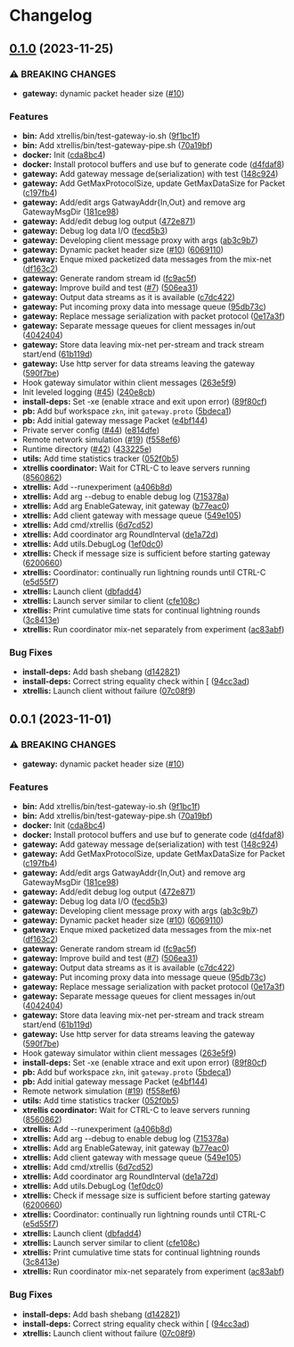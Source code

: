 # Changelog

## [0.1.0](https://github.com/mirrir0/trellis/compare/v0.0.1...v0.1.0) (2023-11-25)


### ⚠ BREAKING CHANGES

* **gateway:** dynamic packet header size ([#10](https://github.com/mirrir0/trellis/issues/10))

### Features

* **bin:** Add xtrellis/bin/test-gateway-io.sh ([9f1bc1f](https://github.com/mirrir0/trellis/commit/9f1bc1f7b68481e69ccb8084cd1a92433b53cc43))
* **bin:** Add xtrellis/bin/test-gateway-pipe.sh ([70a19bf](https://github.com/mirrir0/trellis/commit/70a19bfe36498585f42010f70188a36ee556bf0c))
* **docker:** Init ([cda8bc4](https://github.com/mirrir0/trellis/commit/cda8bc454d5077b7033ddd823d9a292a8b2e34f5))
* **docker:** Install protocol buffers and use buf to generate code ([d4fdaf8](https://github.com/mirrir0/trellis/commit/d4fdaf8d6b43832a702c1c66e3018b7d7b0470f0))
* **gateway:** Add gateway message de(serialization) with test ([148c924](https://github.com/mirrir0/trellis/commit/148c9248a9f87a00047d6214d884935679731678))
* **gateway:** Add GetMaxProtocolSize, update GetMaxDataSize for Packet ([c197fb4](https://github.com/mirrir0/trellis/commit/c197fb4ad4681019abcd8d20f12cfeb0fc7ceb81))
* **gateway:** Add/edit args GatwayAddr{In,Out} and remove arg GatewayMsgDir ([181ce98](https://github.com/mirrir0/trellis/commit/181ce980346ebbd894612e6a41bda6e1c28d9370))
* **gateway:** Add/edit debug log output ([472e871](https://github.com/mirrir0/trellis/commit/472e871981a9f9e37a0049f66f338edc3d1cd196))
* **gateway:** Debug log data I/O ([fecd5b3](https://github.com/mirrir0/trellis/commit/fecd5b3bebdfa3d97e465ca4547cef31d0021864))
* **gateway:** Developing client message proxy with args ([ab3c9b7](https://github.com/mirrir0/trellis/commit/ab3c9b73d5e52477e16bfff6d3dbd83ba3bcbe3b))
* **gateway:** Dynamic packet header size ([#10](https://github.com/mirrir0/trellis/issues/10)) ([6069110](https://github.com/mirrir0/trellis/commit/60691105e9ee2e4c2193dc64244304be615b70e6))
* **gateway:** Enque mixed packetized data messages from the mix-net ([df163c2](https://github.com/mirrir0/trellis/commit/df163c2f6436ec1480ece578980f033c348441f1))
* **gateway:** Generate random stream id ([fc9ac5f](https://github.com/mirrir0/trellis/commit/fc9ac5fe237c5cc47cb87100ac53ce3fc2870630))
* **gateway:** Improve build and test ([#7](https://github.com/mirrir0/trellis/issues/7)) ([506ea31](https://github.com/mirrir0/trellis/commit/506ea31078b4b44d966cb5f168e881e97d8f3349))
* **gateway:** Output data streams as it is available ([c7dc422](https://github.com/mirrir0/trellis/commit/c7dc4229f922a33b9a69f89178265b96bf6b5dff))
* **gateway:** Put incoming proxy data into message queue ([95db73c](https://github.com/mirrir0/trellis/commit/95db73c4d17c712c571ef9fa6a234fd6e6e65de0))
* **gateway:** Replace message serialization with packet protocol ([0e17a3f](https://github.com/mirrir0/trellis/commit/0e17a3f501701cf6f83f0800b2fae49e02df5fae))
* **gateway:** Separate message queues for client messages in/out ([4042404](https://github.com/mirrir0/trellis/commit/40424042b2b20816b848dd295e715f9493461152))
* **gateway:** Store data leaving mix-net per-stream and track stream start/end ([61b119d](https://github.com/mirrir0/trellis/commit/61b119d74ce7c7f9e0e2af0493a57e1f346234c3))
* **gateway:** Use http server for data streams leaving the gateway ([590f7be](https://github.com/mirrir0/trellis/commit/590f7be3353044269ba01224174166a8ff215e2c))
* Hook gateway simulator within client messages ([263e5f9](https://github.com/mirrir0/trellis/commit/263e5f9cab917f99ea79242eab2c70d6577f647c))
* Init leveled logging ([#45](https://github.com/mirrir0/trellis/issues/45)) ([240e8cb](https://github.com/mirrir0/trellis/commit/240e8cbc5113715cbdd01273d3fff162b7a1a82c))
* **install-deps:** Set -xe (enable xtrace and exit upon error) ([89f80cf](https://github.com/mirrir0/trellis/commit/89f80cf53e30425e3e97dc12d63b893fd675b19f))
* **pb:** Add buf workspace `zkn`, init `gateway.proto` ([5bdeca1](https://github.com/mirrir0/trellis/commit/5bdeca1254601fd5f2045735e96216e2752ae836))
* **pb:** Add initial gateway message Packet ([e4bf144](https://github.com/mirrir0/trellis/commit/e4bf144ee2d4deabd74a0a5c507645032cb55cd3))
* Private server config ([#44](https://github.com/mirrir0/trellis/issues/44)) ([e814dfe](https://github.com/mirrir0/trellis/commit/e814dfefd15f9eec84756e8bf3b5a98cd42ab975))
* Remote network simulation ([#19](https://github.com/mirrir0/trellis/issues/19)) ([f558ef6](https://github.com/mirrir0/trellis/commit/f558ef67f548243ad716e9b14e5f6b62a5314586))
* Runtime directory ([#42](https://github.com/mirrir0/trellis/issues/42)) ([433225e](https://github.com/mirrir0/trellis/commit/433225eb05417f89e519798f299e6e644af7cb7c))
* **utils:** Add time statistics tracker ([052f0b5](https://github.com/mirrir0/trellis/commit/052f0b58e81ebd794ddcf1b49707dbb2ff3ac8a2))
* **xtrellis coordinator:** Wait for CTRL-C to leave servers running ([8560862](https://github.com/mirrir0/trellis/commit/8560862755c6201b7b0bbdcc253caac973277bbe))
* **xtrellis:** Add --runexperiment ([a406b8d](https://github.com/mirrir0/trellis/commit/a406b8d2a8b7234c31edf1847def37a52e04d8da))
* **xtrellis:** Add arg --debug to enable debug log ([715378a](https://github.com/mirrir0/trellis/commit/715378aede2bbe7114c09170a318c055c2539060))
* **xtrellis:** Add arg EnableGateway, init gateway ([b77eac0](https://github.com/mirrir0/trellis/commit/b77eac045d21157cab03b3cbcb6248aa819ee5eb))
* **xtrellis:** Add client gateway with message queue ([549e105](https://github.com/mirrir0/trellis/commit/549e105a52638641c98fa26d7892e2e109b5582d))
* **xtrellis:** Add cmd/xtrellis ([6d7cd52](https://github.com/mirrir0/trellis/commit/6d7cd524eafb3c116ba929594564ae817fcf11b5))
* **xtrellis:** Add coordinator arg RoundInterval ([de1a72d](https://github.com/mirrir0/trellis/commit/de1a72db91f0f545f47651cf4e9c1c01c0c1a895))
* **xtrellis:** Add utils.DebugLog ([1ef0dc0](https://github.com/mirrir0/trellis/commit/1ef0dc01e49bb3fd256cfd02b015f4ae74bf9aee))
* **xtrellis:** Check if message size is sufficient before starting gateway ([6200660](https://github.com/mirrir0/trellis/commit/6200660e653a5b3de48ba6e4ce27f9d565d684ae))
* **xtrellis:** Coordinator: continually run lightning rounds until CTRL-C ([e5d55f7](https://github.com/mirrir0/trellis/commit/e5d55f75cda0b29261d6984f6c0bff3457b37835))
* **xtrellis:** Launch client ([dbfadd4](https://github.com/mirrir0/trellis/commit/dbfadd401abbc8acd890601d9bfe7cb3b8d7e180))
* **xtrellis:** Launch server similar to client ([cfe108c](https://github.com/mirrir0/trellis/commit/cfe108c2ccd2e7d8252aec8bbce972d1aa7e017d))
* **xtrellis:** Print cumulative time stats for continual lightning rounds ([3c8413e](https://github.com/mirrir0/trellis/commit/3c8413e5fa57609bb828599d0ad19e957aedbf7c))
* **xtrellis:** Run coordinator mix-net separately from experiment ([ac83abf](https://github.com/mirrir0/trellis/commit/ac83abf1022f1497fd42141830fd04647f04f64e))


### Bug Fixes

* **install-deps:** Add bash shebang ([d142821](https://github.com/mirrir0/trellis/commit/d1428218c2a667243a4521a14b5e487c4d457a50))
* **install-deps:** Correct string equality check within [ ([94cc3ad](https://github.com/mirrir0/trellis/commit/94cc3ad4b675b29acb7ccb054ea9ab70eebcb40f))
* **xtrellis:** Launch client without failure ([07c08f9](https://github.com/mirrir0/trellis/commit/07c08f9161c5b12c18c9644511331ebed1c582ac))

## 0.0.1 (2023-11-01)


### ⚠ BREAKING CHANGES

* **gateway:** dynamic packet header size ([#10](https://github.com/31333337/bmrng/issues/10))

### Features

* **bin:** Add xtrellis/bin/test-gateway-io.sh ([9f1bc1f](https://github.com/31333337/bmrng/commit/9f1bc1f7b68481e69ccb8084cd1a92433b53cc43))
* **bin:** Add xtrellis/bin/test-gateway-pipe.sh ([70a19bf](https://github.com/31333337/bmrng/commit/70a19bfe36498585f42010f70188a36ee556bf0c))
* **docker:** Init ([cda8bc4](https://github.com/31333337/bmrng/commit/cda8bc454d5077b7033ddd823d9a292a8b2e34f5))
* **docker:** Install protocol buffers and use buf to generate code ([d4fdaf8](https://github.com/31333337/bmrng/commit/d4fdaf8d6b43832a702c1c66e3018b7d7b0470f0))
* **gateway:** Add gateway message de(serialization) with test ([148c924](https://github.com/31333337/bmrng/commit/148c9248a9f87a00047d6214d884935679731678))
* **gateway:** Add GetMaxProtocolSize, update GetMaxDataSize for Packet ([c197fb4](https://github.com/31333337/bmrng/commit/c197fb4ad4681019abcd8d20f12cfeb0fc7ceb81))
* **gateway:** Add/edit args GatwayAddr{In,Out} and remove arg GatewayMsgDir ([181ce98](https://github.com/31333337/bmrng/commit/181ce980346ebbd894612e6a41bda6e1c28d9370))
* **gateway:** Add/edit debug log output ([472e871](https://github.com/31333337/bmrng/commit/472e871981a9f9e37a0049f66f338edc3d1cd196))
* **gateway:** Debug log data I/O ([fecd5b3](https://github.com/31333337/bmrng/commit/fecd5b3bebdfa3d97e465ca4547cef31d0021864))
* **gateway:** Developing client message proxy with args ([ab3c9b7](https://github.com/31333337/bmrng/commit/ab3c9b73d5e52477e16bfff6d3dbd83ba3bcbe3b))
* **gateway:** Dynamic packet header size ([#10](https://github.com/31333337/bmrng/issues/10)) ([6069110](https://github.com/31333337/bmrng/commit/60691105e9ee2e4c2193dc64244304be615b70e6))
* **gateway:** Enque mixed packetized data messages from the mix-net ([df163c2](https://github.com/31333337/bmrng/commit/df163c2f6436ec1480ece578980f033c348441f1))
* **gateway:** Generate random stream id ([fc9ac5f](https://github.com/31333337/bmrng/commit/fc9ac5fe237c5cc47cb87100ac53ce3fc2870630))
* **gateway:** Improve build and test ([#7](https://github.com/31333337/bmrng/issues/7)) ([506ea31](https://github.com/31333337/bmrng/commit/506ea31078b4b44d966cb5f168e881e97d8f3349))
* **gateway:** Output data streams as it is available ([c7dc422](https://github.com/31333337/bmrng/commit/c7dc4229f922a33b9a69f89178265b96bf6b5dff))
* **gateway:** Put incoming proxy data into message queue ([95db73c](https://github.com/31333337/bmrng/commit/95db73c4d17c712c571ef9fa6a234fd6e6e65de0))
* **gateway:** Replace message serialization with packet protocol ([0e17a3f](https://github.com/31333337/bmrng/commit/0e17a3f501701cf6f83f0800b2fae49e02df5fae))
* **gateway:** Separate message queues for client messages in/out ([4042404](https://github.com/31333337/bmrng/commit/40424042b2b20816b848dd295e715f9493461152))
* **gateway:** Store data leaving mix-net per-stream and track stream start/end ([61b119d](https://github.com/31333337/bmrng/commit/61b119d74ce7c7f9e0e2af0493a57e1f346234c3))
* **gateway:** Use http server for data streams leaving the gateway ([590f7be](https://github.com/31333337/bmrng/commit/590f7be3353044269ba01224174166a8ff215e2c))
* Hook gateway simulator within client messages ([263e5f9](https://github.com/31333337/bmrng/commit/263e5f9cab917f99ea79242eab2c70d6577f647c))
* **install-deps:** Set -xe (enable xtrace and exit upon error) ([89f80cf](https://github.com/31333337/bmrng/commit/89f80cf53e30425e3e97dc12d63b893fd675b19f))
* **pb:** Add buf workspace `zkn`, init `gateway.proto` ([5bdeca1](https://github.com/31333337/bmrng/commit/5bdeca1254601fd5f2045735e96216e2752ae836))
* **pb:** Add initial gateway message Packet ([e4bf144](https://github.com/31333337/bmrng/commit/e4bf144ee2d4deabd74a0a5c507645032cb55cd3))
* Remote network simulation ([#19](https://github.com/31333337/bmrng/issues/19)) ([f558ef6](https://github.com/31333337/bmrng/commit/f558ef67f548243ad716e9b14e5f6b62a5314586))
* **utils:** Add time statistics tracker ([052f0b5](https://github.com/31333337/bmrng/commit/052f0b58e81ebd794ddcf1b49707dbb2ff3ac8a2))
* **xtrellis coordinator:** Wait for CTRL-C to leave servers running ([8560862](https://github.com/31333337/bmrng/commit/8560862755c6201b7b0bbdcc253caac973277bbe))
* **xtrellis:** Add --runexperiment ([a406b8d](https://github.com/31333337/bmrng/commit/a406b8d2a8b7234c31edf1847def37a52e04d8da))
* **xtrellis:** Add arg --debug to enable debug log ([715378a](https://github.com/31333337/bmrng/commit/715378aede2bbe7114c09170a318c055c2539060))
* **xtrellis:** Add arg EnableGateway, init gateway ([b77eac0](https://github.com/31333337/bmrng/commit/b77eac045d21157cab03b3cbcb6248aa819ee5eb))
* **xtrellis:** Add client gateway with message queue ([549e105](https://github.com/31333337/bmrng/commit/549e105a52638641c98fa26d7892e2e109b5582d))
* **xtrellis:** Add cmd/xtrellis ([6d7cd52](https://github.com/31333337/bmrng/commit/6d7cd524eafb3c116ba929594564ae817fcf11b5))
* **xtrellis:** Add coordinator arg RoundInterval ([de1a72d](https://github.com/31333337/bmrng/commit/de1a72db91f0f545f47651cf4e9c1c01c0c1a895))
* **xtrellis:** Add utils.DebugLog ([1ef0dc0](https://github.com/31333337/bmrng/commit/1ef0dc01e49bb3fd256cfd02b015f4ae74bf9aee))
* **xtrellis:** Check if message size is sufficient before starting gateway ([6200660](https://github.com/31333337/bmrng/commit/6200660e653a5b3de48ba6e4ce27f9d565d684ae))
* **xtrellis:** Coordinator: continually run lightning rounds until CTRL-C ([e5d55f7](https://github.com/31333337/bmrng/commit/e5d55f75cda0b29261d6984f6c0bff3457b37835))
* **xtrellis:** Launch client ([dbfadd4](https://github.com/31333337/bmrng/commit/dbfadd401abbc8acd890601d9bfe7cb3b8d7e180))
* **xtrellis:** Launch server similar to client ([cfe108c](https://github.com/31333337/bmrng/commit/cfe108c2ccd2e7d8252aec8bbce972d1aa7e017d))
* **xtrellis:** Print cumulative time stats for continual lightning rounds ([3c8413e](https://github.com/31333337/bmrng/commit/3c8413e5fa57609bb828599d0ad19e957aedbf7c))
* **xtrellis:** Run coordinator mix-net separately from experiment ([ac83abf](https://github.com/31333337/bmrng/commit/ac83abf1022f1497fd42141830fd04647f04f64e))


### Bug Fixes

* **install-deps:** Add bash shebang ([d142821](https://github.com/31333337/bmrng/commit/d1428218c2a667243a4521a14b5e487c4d457a50))
* **install-deps:** Correct string equality check within [ ([94cc3ad](https://github.com/31333337/bmrng/commit/94cc3ad4b675b29acb7ccb054ea9ab70eebcb40f))
* **xtrellis:** Launch client without failure ([07c08f9](https://github.com/31333337/bmrng/commit/07c08f9161c5b12c18c9644511331ebed1c582ac))
